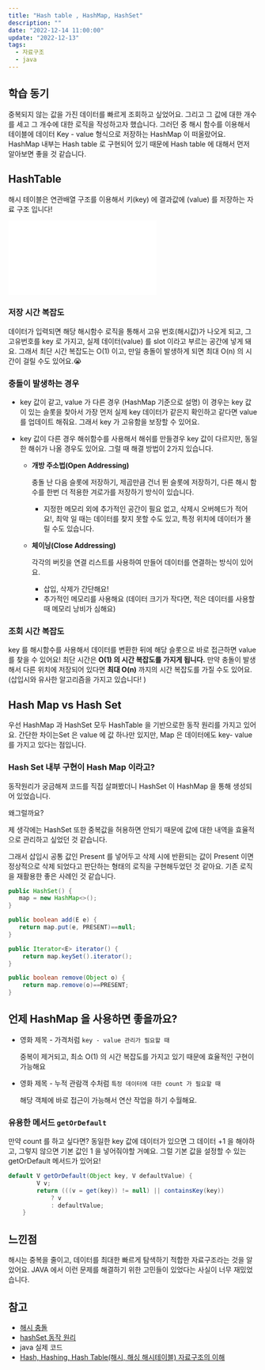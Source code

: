 ```yaml
---
title: "Hash table , HashMap, HashSet"
description: ""
date: "2022-12-14 11:00:00"
update: "2022-12-13"
tags:
  - 자료구조
  - java 
---
```


## 학습 동기

중복되지 않는 값을 가진 데이터를 빠르게 조회하고 싶었어요. 그리고 그 값에 대한 개수를 세고 그 개수에 대한 로직을 작성하고자 했습니다. 그러던 중 해시 함수를 이용해서 테이블에 데이터 Key - value 형식으로 저장하는 HashMap 이 떠올랐어요. HashMap 내부는 Hash table 로 구현되어 있기 때문에 Hash table 에 대해서 먼저 알아보면 좋을 것 같습니다. 

## HashTable

해시 테이블은 연관배열 구조를 이용해서 키(key) 에 결과값에 (value) 를 저장하는 자료 구조 입니다! 

![hash_table.png](./hash_table.md)

### 저장 시간 복잡도

데이터가 입력되면 해당 해시함수 로직을 통해서 고유 번호(해시값)가 나오게 되고, 그 고유번호를 key 로 가지고, 실제 데이터(value) 를 slot 이라고 부르는 공간에 넣게 돼요. 그래서 최단 시간 복잡도는 O(1) 이고, 만일 충돌이 발생하게 되면  최대 O(n) 의 시간이 걸릴 수도 있어요.😭

### 충돌이 발생하는 경우

- key 값이 같고, value 가 다른 경우
    (HashMap 기준으로 설명)
    이 경우는 key 값이 있는 슬롯을 찾아서 가장 먼저 실제 key 데이터가 같은지 확인하고 같다면 value 를 업데이트 해줘요. 그래서 key 가 고유함을 보장할 수 있어요. 
    
- key 값이 다른 경우
    해쉬함수를 사용해서 해쉬를 만들경우 key 값이 다르지만, 동일한 해쉬가 나올 경우도 있어요. 그럴 때 해결 방법이 2가지 있습니다. 
    
    - **개방 주소법(Open Addressing)**
        
        충돌 난 다음 슬롯에 저장하기, 제곱만큼 건너 뛴 슬롯에 저장하기, 다른 해시 함수를 한번 더 적용한 겨로가를 저장하기 방식이 있습니다. 
        
        - 지정한 메모리 외에 추가적인 공간이 필요 없고, 삭제시 오버헤드가 적어요!, 최악 일 때는 데이터를 찾지 못할 수도 있고, 특정 위치에 데이터가 몰릴 수도 있습니다.
    - **체이닝(Close Addressing)**
        
        각각의 버킷을 연결 리스트를 사용하여 만들어 데이터를 연결하는 방식이 있어요. 
        
        - 삽입, 삭제가 간단해요!
        - 추가적인 메모리를 사용해요 (데이터 크기가 작다면, 적은 데이터를 사용할 때 메모리 낭비가 심해요)
        

### 조회 시간 복잡도

key 를 해시함수를 사용해서 데이터를 변환한 뒤에 해당 슬롯으로 바로 접근하면 value 를 찾을 수 있어요!  최단 시간은 **O(1) 의 시간 복잡도를 가지게 됩니다.** 만약 충돌이 발생해서 다른 위치에 저장되어 있다면 **최대 O(n)** 까지의 시간 복잡도를 가질 수도 있어요. (삽입시와 유사한 알고리즘을 가지고 있습니다! )

## Hash Map vs Hash Set

우선 HashMap 과 HashSet 모두 HashTable 을 기반으로한 동작 원리를 가지고 있어요. 간단한 차이는Set 은 value 에 값 하나만 있지만,  Map 은  데이터에도 key- value 를 가지고 있다는 점입니다.

### Hash Set 내부 구현이 Hash Map  이라고?

동작원리가 궁금해져 코드를 직접 살펴봤더니 HashSet 이 HashMap 을 통해 생성되어 있었습니다.

왜그럴까요? 

제 생각에는 HashSet 또한 중복값을 허용하면 안되기 때문에 값에 대한 내역을 효율적으로 관리하고 싶었던 것 같습니다. 

그래서 삽입시 공통 값인 Present 를 넣어두고 삭제 시에 반환되는 값이 Present 이면 정상적으로 삭제 되었다고 판단하는 형태의 로직을 구현해두었던 것 같아요. 기존 로직을 재활용한  좋은 사례인 것 같습니다. 

```java
public HashSet() {
   map = new HashMap<>();
}

public boolean add(E e) {
   return map.put(e, PRESENT)==null;
}

public Iterator<E> iterator() {
    return map.keySet().iterator();
}

public boolean remove(Object o) {
    return map.remove(o)==PRESENT;
}
```

## 언제 HashMap 을 사용하면 좋을까요?

- 영화 제목 - 가격처럼 `key - value 관리가 필요할 때`
    
    중복이 제거되고, 최소 O(1) 의 시간 복잡도를 가지고 있기 때문에 효율적인 구현이 가능해요
    
- 영화 제목 - 누적 관람객 수처럼 `특정 데이터에 대한 count 가 필요할 때`
    
    해당 객체에 바로 접근이 가능해서 연산 작업을 하기 수월해요. 
    

### 유용한 메서드 `getOrDefault`

만약 count 를 하고 싶다면? 동일한 key 값에 데이터가 있으면 그 데이터 +1 을 해야하고, 그렇지 않으면 기본 값인 1 을 넣어줘야할 거예요. 그럴 기본 값을 설정할 수 있는 getOrDefault 메서드가 있어요! 

```java
default V getOrDefault(Object key, V defaultValue) {
        V v;
        return (((v = get(key)) != null) || containsKey(key))
            ? v
            : defaultValue;
    }
```

## 느낀점

해시는 중복을 줄이고, 데이터를 최대한 빠르게 탐색하기 적합한 자료구조라는 것을 알았어요. JAVA 에서 이런 문제를 해결하기 위한 고민들이 있었다는 사실이 너무 재밌었습니다. 

## 참고

- [해시 충돌](https://javannspring.tistory.com/238)
- [hashSet 동작 원리](https://www.blog.ecsimsw.com/entry/%EC%9E%91%EC%84%B1-%EC%A4%91-%EC%9E%90%EB%B0%94-HashSet%EC%9D%98-%EC%9B%90%EB%A6%AC)
- java 실제 코드
- [Hash, Hashing, Hash Table(해시, 해싱 해시테이블) 자료구조의 이해](https://velog.io/@cyranocoding/Hash-Hashing-Hash-Table%ED%95%B4%EC%8B%9C-%ED%95%B4%EC%8B%B1-%ED%95%B4%EC%8B%9C%ED%85%8C%EC%9D%B4%EB%B8%94-%EC%9E%90%EB%A3%8C%EA%B5%AC%EC%A1%B0%EC%9D%98-%EC%9D%B4%ED%95%B4-6ijyonph6o)
